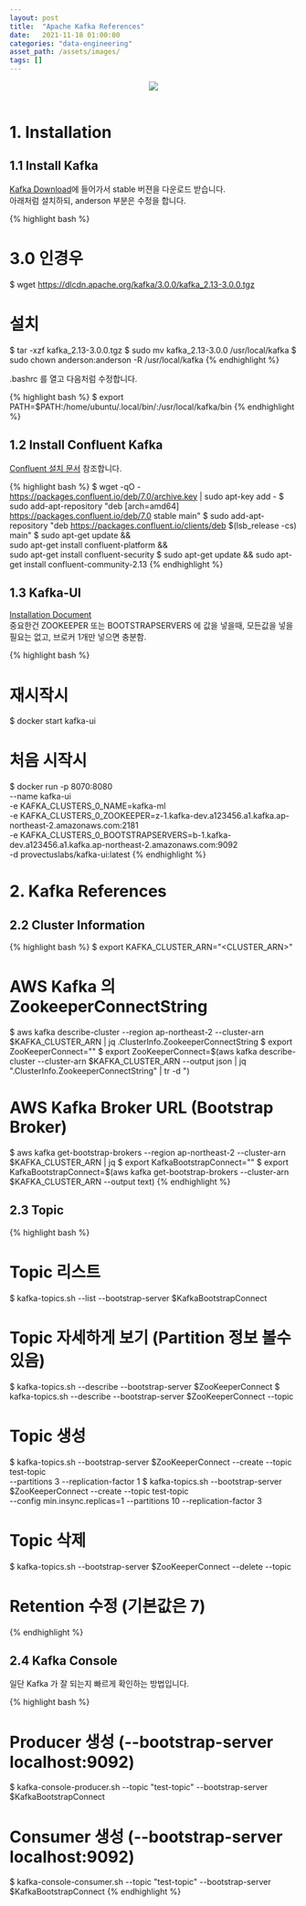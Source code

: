 ```yaml
---
layout: post 
title:  "Apache Kafka References"
date:   2021-11-18 01:00:00 
categories: "data-engineering"
asset_path: /assets/images/ 
tags: []
---
```


<header>
    <img src="{{ page.asset_path }}kafka_background.jpeg" class="center img-responsive img-rounded img-fluid">
</header>


# 1. Installation 

## 1.1 Install Kafka

[Kafka Download](https://kafka.apache.org/downloads)에 들어가서 stable 버젼을 다운로드 받습니다.<br>
아래처럼 설치하되, anderson 부분은 수정을 합니다. 

{% highlight bash %}
# 3.0 인경우 
$ wget https://dlcdn.apache.org/kafka/3.0.0/kafka_2.13-3.0.0.tgz

# 설치
$ tar -xzf kafka_2.13-3.0.0.tgz
$ sudo mv kafka_2.13-3.0.0 /usr/local/kafka
$ sudo chown anderson:anderson -R /usr/local/kafka
{% endhighlight %}

.bashrc 를 열고 다음처럼 수정합니다.

{% highlight bash %}
$ export PATH=$PATH:/home/ubuntu/.local/bin/:/usr/local/kafka/bin
{% endhighlight %}


## 1.2 Install Confluent Kafka

[Confluent 설치 문서](https://docs.confluent.io/platform/current/installation/installing_cp/deb-ubuntu.html) 참조합니다.

{% highlight bash %}
$ wget -qO - https://packages.confluent.io/deb/7.0/archive.key | sudo apt-key add -
$ sudo add-apt-repository "deb [arch=amd64] https://packages.confluent.io/deb/7.0 stable main"
$ sudo add-apt-repository "deb https://packages.confluent.io/clients/deb $(lsb_release -cs) main"
$ sudo apt-get update && \
    sudo apt-get install confluent-platform && \
    sudo apt-get install confluent-security
$ sudo apt-get update && sudo apt-get install confluent-community-2.13
{% endhighlight %}


## 1.3 Kafka-UI

[Installation Document](https://github.com/provectus/kafka-ui/blob/master/charts/kafka-ui/README.md)<br>
중요한건 ZOOKEEPER 또는 BOOTSTRAPSERVERS 에 값을 넣을때, 모든값을 넣을 필요는 없고, 브로커 1개만 넣으면 충분함.

{% highlight bash %}
# 재시작시 
$ docker start kafka-ui

# 처음 시작시
$ docker run -p 8070:8080 \
    --name kafka-ui \
	-e KAFKA_CLUSTERS_0_NAME=kafka-ml \
	-e KAFKA_CLUSTERS_0_ZOOKEEPER=z-1.kafka-dev.a123456.a1.kafka.ap-northeast-2.amazonaws.com:2181 \
	-e KAFKA_CLUSTERS_0_BOOTSTRAPSERVERS=b-1.kafka-dev.a123456.a1.kafka.ap-northeast-2.amazonaws.com:9092 \
	-d provectuslabs/kafka-ui:latest
{% endhighlight %}



# 2. Kafka References

## 2.2 Cluster Information

{% highlight bash %}
$ export KAFKA_CLUSTER_ARN="<CLUSTER_ARN>"

# AWS Kafka 의 ZookeeperConnectString 
$ aws kafka describe-cluster --region ap-northeast-2 --cluster-arn $KAFKA_CLUSTER_ARN | jq .ClusterInfo.ZookeeperConnectString
$ export ZooKeeperConnect="<ZookeeperConnectString>"
$ export ZooKeeperConnect=$(aws kafka describe-cluster --cluster-arn $KAFKA_CLUSTER_ARN --output json | jq ".ClusterInfo.ZookeeperConnectString" | tr -d \")


# AWS Kafka Broker URL (Bootstrap Broker)
$ aws kafka get-bootstrap-brokers --region ap-northeast-2 --cluster-arn $KAFKA_CLUSTER_ARN | jq
$ export KafkaBootstrapConnect="<BootstrapBrokerString>"
$ export KafkaBootstrapConnect=$(aws kafka  get-bootstrap-brokers --cluster-arn $KAFKA_CLUSTER_ARN --output text)
{% endhighlight %}

## 2.3 Topic

{% highlight bash %}
# Topic 리스트
$ kafka-topics.sh --list --bootstrap-server $KafkaBootstrapConnect

# Topic 자세하게 보기 (Partition 정보 볼수 있음)
$ kafka-topics.sh --describe --bootstrap-server $ZooKeeperConnect
$ kafka-topics.sh --describe --bootstrap-server $ZooKeeperConnect --topic <TopicName>


# Topic 생성
$ kafka-topics.sh --bootstrap-server $ZooKeeperConnect --create --topic test-topic \
                  --partitions 3 --replication-factor 1
$ kafka-topics.sh --bootstrap-server $ZooKeeperConnect --create --topic test-topic \
                  --config min.insync.replicas=1 --partitions 10 --replication-factor 3


# Topic 삭제 
$ kafka-topics.sh --bootstrap-server $ZooKeeperConnect --delete --topic <TopicName>

# Retention 수정 (기본값은 7)
{% endhighlight %}

## 2.4 Kafka Console

일단 Kafka 가 잘 되는지 빠르게 확인하는 방법입니다. 

{% highlight bash %}
# Producer 생성 (--bootstrap-server localhost:9092)
$ kafka-console-producer.sh --topic "test-topic" --bootstrap-server $KafkaBootstrapConnect

# Consumer 생성 (--bootstrap-server localhost:9092)
$ kafka-console-consumer.sh --topic "test-topic" --bootstrap-server $KafkaBootstrapConnect
{% endhighlight %}

